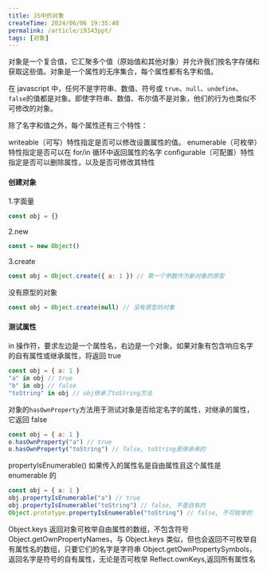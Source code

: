 ```yaml
---
title: JS中的对象
createTime: 2024/06/06 19:35:48
permalink: /article/i9343ppt/
tags: [对象]
---
```


对象是一个复合值，它汇聚多个值（原始值和其他对象）并允许我们按名字存储和获取这些值。对象是一个属性的无序集合，每个属性都有名字和值。

在 javascript 中，任何不是字符串、数值、符号或 `true`、`null`、`undefine`、`false`的值都是对象。即使字符串、数值、布尔值不是对象，他们的行为也类似不可修改的对象。

<!-- more -->

除了名字和值之外，每个属性还有三个特性：

writeable（可写）特性指定是否可以修改设置属性的值。
enumerable（可枚举）特性指定是否可以在 for/in 循环中返回属性的名字
configurable（可配置）特性指定是否可以删除属性，以及是否可修改其特性

#### 创建对象

1.字面量

```js
const obj = {}
```

2.new

```js
const = new Object()
```

3.create

```js
const obj = Object.create({ a: 1 }) // 第一个参数作为新对象的原型
```

没有原型的对象

```js
const obj = Object.create(null) // 没有原型的对象
```

#### 测试属性

in 操作符，要求左边是一个属性名，右边是一个对象。如果对象有包含响应名字的自有属性或继承属性，将返回 true

```js
const obj = { a: 1 }
"a" in obj // true
"b" in obj // false
"toString" in obj // obj继承了toString方法
```

对象的`hasOwnProperty`方法用于测试对象是否给定名字的属性，对继承的属性，它返回 false

```js
const obj = { a: 1 }
o.hasOwnProperty("a") // true
o.hasOwnProperty("toString") // false, toString是继承来的
```

propertyIsEnumerable()
如果传入的属性名是自由属性且这个属性是 enumerable 的

```js
const obj = { a: 1 }
obj.propertyIsEnumerable("a") // true
obj.propertyIsEnumerable("toString") // false, 不是自有的
Object.prototype.propertyIsEnumerable("toString") // false, 不可枚举的
```

Object.keys 返回对象可枚举自由属性的数组，不包含符号
Object.getOwnPropertyNames，与 Object.keys 类似，但也会返回不可枚举自有属性名的数组，只要它们的名字是字符串
Object.getOwnPropertySymbols，返回名字是符号的自有属性，无论是否可枚举
Reflect.ownKeys,返回所有属性名
